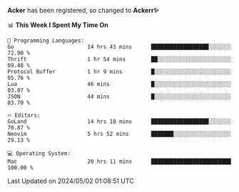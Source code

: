 **Acker** has been registered, so changed to **Ackerr✨**

<!--START_SECTION:waka-->
📊 **This Week I Spent My Time On** 

```text
💬 Programming Languages: 
Go                       14 hrs 43 mins      ██████████████████░░░░░░░   72.90 % 
Thrift                   1 hr 54 mins        ██░░░░░░░░░░░░░░░░░░░░░░░   09.48 % 
Protocol Buffer          1 hr 9 mins         █░░░░░░░░░░░░░░░░░░░░░░░░   05.76 % 
Lua                      46 mins             █░░░░░░░░░░░░░░░░░░░░░░░░   03.87 % 
JSON                     44 mins             █░░░░░░░░░░░░░░░░░░░░░░░░   03.70 % 

🔥 Editors: 
GoLand                   14 hrs 18 mins      ██████████████████░░░░░░░   70.87 % 
Neovim                   5 hrs 52 mins       ███████░░░░░░░░░░░░░░░░░░   29.13 % 

💻 Operating System: 
Mac                      20 hrs 11 mins      █████████████████████████   100.00 % 
```


 Last Updated on 2024/05/02 01:08:51 UTC
<!--END_SECTION:waka-->
